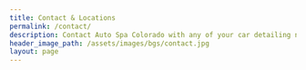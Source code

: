 ```yaml
---
title: Contact & Locations
permalink: /contact/
description: Contact Auto Spa Colorado with any of your car detailing needs.
header_image_path: /assets/images/bgs/contact.jpg
layout: page
---
```

